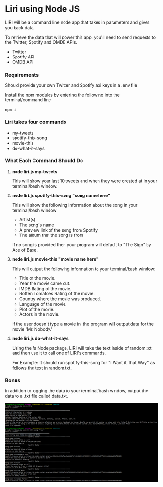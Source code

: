 <h1>Liri using Node JS </h1>

<p>LIRI will be a command line node app that takes in parameters and gives you back data.</p>
<p>To retrieve the data that will power this app, you'll need to send requests to the Twitter, Spotify and OMDB APIs. </p>
<ul>
<li>Twitter</li>
<li>Spotify API</li>
<li>OMDB API</li>
</ul>
<h3>Requirements</h3>
<p>Should provide your own Twitter and Spotify api keys in a .env file</p>
<p>Install the npm modules by entering the following into the terminal/command line </p>
<code>npm i</code>
<h3>Liri takes four commands</h3>
<ul>
<li>my-tweets</li>
<li>spotify-this-song</li>
<li>movie-this</li>
<li>do-what-it-says</li>
</ul>
<h3>What Each Command Should Do</h3>
<ol>
<li><strong>node liri.js my-tweets</strong></li>
<p>This will show your last 10 tweets and when they were created at in your terminal/bash window.</p>
<li><strong>node liri.js spotify-this-song "song name here"</strong></li>
<p>This will show the following information about the song in your terminal/bash window</p>
<ul>
<li>Artist(s)</li>
<li>The song's name</li>
<li>A preview link of the song from Spotify</li>
<li>The album that the song is from</li>
</ul>
<p>If no song is provided then your program will default to "The Sign" by Ace of Base.</p>
<li><strong>node liri.js movie-this "movie name here"</strong></li>
<p>This will output the following information to your terminal/bash window:</p>
<ul>
   <li>Title of the movie.</li>
   <li>Year the movie came out.</li>
   <li>IMDB Rating of the movie.</li>
   <li>Rotten Tomatoes Rating of the movie.</li>
   <li>Country where the movie was produced.</li>
   <li>Language of the movie.</li>
   <li>Plot of the movie.</li>
   <li>Actors in the movie.</li>
</ul>
<p>If the user doesn't type a movie in, the program will output data for the movie 'Mr. Nobody.'</p>

<li><strong>node liri.js do-what-it-says</strong></li>
<p>Using the fs Node package, LIRI will take the text inside of random.txt and then use it to call one of LIRI's commands.</p>
<p>For Example: It should run spotify-this-song for "I Want it That Way," as follows the text in random.txt.</p>
</ol>
<h3>Bonus</h3>
<p>In addition to logging the data to your terminal/bash window, output the data to a .txt file called data.txt.</p>
<img src="liri.PNG" alt="sample liri data on console">